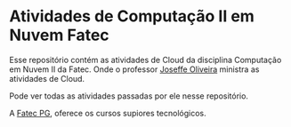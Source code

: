 # Atividades de Computação II em Nuvem Fatec

Esse repositório contém as atividades de Cloud da disciplina Computação em Nuvem II da Fatec. Onde o professor [Joseffe Oliveira](https://www.linkedin.com/in/joseffe/) ministra as atividades de Cloud.

Pode ver todas as atividades passadas por ele nesse repositório.

A [Fatec PG](https://fatecpg.cps.sp.gov.br/), oferece os cursos supiores tecnológicos.
